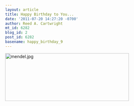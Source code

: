 ```yaml
---
layout: article
title: Happy Birthday to You...
date: '2011-07-20 14:27:20 -0700'
author: Reed A. Cartwright
mt_id: 6282
blog_id: 2
post_id: 6282
basename: happy_birthday_9
---
```

<img src="http://pandasthumb.org/archives/2011/07/20/mendel.jpg" alt="mendel.jpg" width="400" height="155" />
